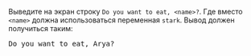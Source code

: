 Выведите на экран строку `Do you want to eat, <name>?`. Где вместо `<name>` должна использоваться переменная `stark`. Вывод должен получиться таким:

<pre class='hexlet-basics-output'>
Do you want to eat, Arya?
</pre>
